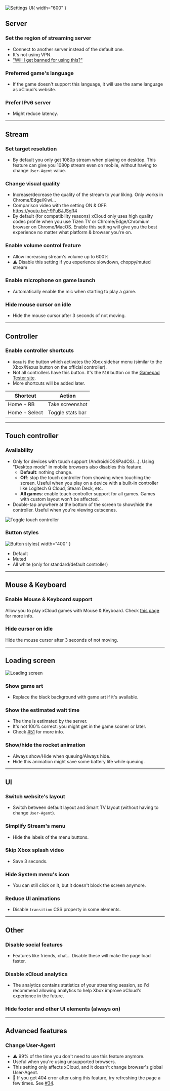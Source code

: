 ![Settings UI](images/settings.png){ width="600" }

## Server

### Set the region of streaming server
  - Connect to another server instead of the default one.  
  - It's not using VPN.  
  - ["Will I get banned for using this?"](faq.md)  

### Preferred game's language
  - If the game doesn't support this language, it will use the same language as xCloud's website.  

### Prefer IPv6 server
  - Might reduce latency.

---
## Stream

### Set target resolution
  - By default you only get 1080p stream when playing on desktop. This feature can give you 1080p stream even on mobile, without having to change `User-Agent` value.  

### Change visual quality
  - Increase/decrease the quality of the stream to your liking. Only works in Chrome/Edge/Kiwi...  
  - Comparison video with the setting ON & OFF: https://youtu.be/-9PuBJJSgR4  
  - By default (for compatibility reasons) xCloud only uses high quality codec profile when you use Tizen TV or Chrome/Edge/Chromium browser on Chrome/MacOS. Enable this setting will give you the best experience no matter what platform & browser you're on.

### Enable volume control feature
  - Allow increasing stream's volume up to 600%  
  - ⚠️ Disable this setting if you experience slowdown, choppy/muted stream  

### Enable microphone on game launch
  - Automatically enable the mic when starting to play a game.  

### Hide mouse cursor on idle
  - Hide the mouse cursor after 3 seconds of not moving.  

---
## Controller

### Enable controller shortcuts  
  - `Home` is  the button which activates the Xbox sidebar menu (similar to the Xbox/Nexus button on the official controller).  
  - Not all controllers have this button. It's the `B16` button on the [Gamepad Tester site](https://hardwaretester.com/gamepad).  
  - More shortcuts will be added later.
  
  | Shortcut      | Action           |
  |---------------|------------------|
  | Home + RB     | Take screenshot  |
  | Home + Select | Toggle stats bar |

---
## Touch controller

### Availability
  - Only for devices with touch support (Android/iOS/iPadOS/...). Using "Desktop mode" in mobile browsers also disables this feature.  
    - **Default**: nothing change.  
    - **Off**: stop the touch controller from showing when touching the screen. Useful when you play on a device with a built-in controller like Logitech G Cloud, Steam Deck, etc.  
    - **All games**: enable touch controller support for all games. Games with custom layout won't be affected.  
  - Double-tap anywhere at the bottom of the screen to show/hide the controller. Useful when you're viewing cutscenes.  

  ![Toggle touch controller](images/gifs/toggle-touch-controller.gif)

### Button styles
  ![Button styles](images/touch-controller-styles.png){ width="400" }

  - Default  
  - Muted  
  - All white (only for standard/default controller)  

---
## Mouse & Keyboard

### Enable Mouse & Keyboard support
Allow you to play xCloud games with Mouse & Keyboard. Check [this page](mouse-and-keyboard.md) for more info.

### Hide cursor on idle
Hide the mouse cursor after 3 seconds of not moving.

---
## Loading screen
![Loading screen](images/loading-screen.png)

### Show game art
  - Replace the black background with game art if it's available.  

### Show the estimated wait time
  - The time is estimated by the server.  
  - It's not 100% correct: you might get in the game sooner or later.  
  - Check [#51](https://github.com/redphx/better-xcloud/issues/51) for more info.  

### Show/hide the rocket animation
  - Always show/Hide when queuing/Always hide.  
  - Hide this animation might save some battery life while queuing.  

---
## UI

### Switch website's layout
  - Switch between default layout and Smart TV layout (without having to change `User-Agent`).  

### Simplify Stream's menu
  - Hide the labels of the menu buttons.  

### Skip Xbox splash video
  - Save 3 seconds.

### Hide System menu's icon
  - You can still click on it, but it doesn't block the screen anymore.

### Reduce UI animations
  - Disable `transition` CSS property in some elements.

---
## Other  

### Disable social features
  - Features like friends, chat... Disable these will make the page load faster.  

### Disable xCloud analytics
  - The analytics contains statistics of your streaming session, so I'd recommend allowing analytics to help Xbox improve xCloud's experience in the future.

### Hide footer and other UI elements (always on)

---
## Advanced features  

### Change User-Agent
  - ⚠️ 99% of the time you don't need to use this feature anymore.
  - Useful when you're using unsupported browsers.  
  - This setting only affects xCloud, and it doesn't change browser's global User-Agent.  
  - 📝 If you get 404 error after using this feature, try refreshing the page a few times. See [#34](https://github.com/redphx/better-xcloud/issues/34).  
